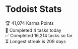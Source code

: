 
# Todoist Stats

<!-- TODO-IST:START -->
🏆  41,074 Karma Points           
🌸  Completed 4 tasks today           
✅  Completed 16,214 tasks so far           
⏳  Longest streak is 209 days
<!-- TODO-IST:END -->
